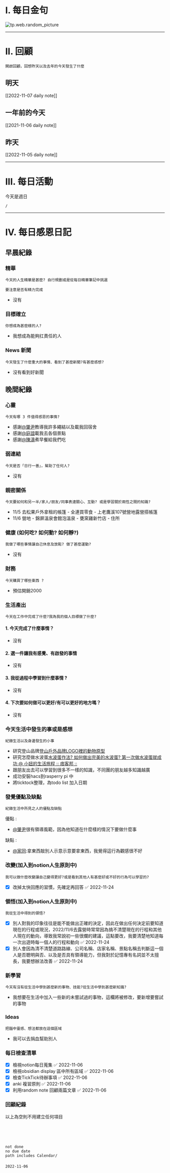 # I. 每日金句
![tp.web.random_picture](https://images.unsplash.com/photo-1667143297116-efcdc61d6bda?crop=entropy&cs=tinysrgb&fit=crop&fm=jpg&h=1080&ixid=MnwxfDB8MXxyYW5kb218MHx8fHx8fHx8MTY2Nzc0NDEyNQ&ixlib=rb-4.0.3&q=80&w=1920) 

---

# II. 回顧
```note-brown
開啟回顧，回想昨天以及去年的今天發生了什麼
```

## 明天
[[2022-11-07 daily note]]

## 一年前的今天
[[2021-11-06 daily note]]

## 昨天
[[2022-11-05 daily note]] 


---
# III. 每日活動
今天是週日
```ActivityHistory
/

```

---
# IV. 每日感恩日記
## 早晨紀錄
### 精華
```note-brown
今天的人生精華是甚麼? 自行規劃或是從每日精華筆記中挑選
```
```note-red
要注意是否有精力完成
```
- 沒有

### 目標確立
```note-brown
你想成為甚麼樣的人?
```
- 我想成為能夠扛責任的人

### News 新聞
```note-brown
今天發生了什麼重大的事情、看到了甚麼新聞?有甚麼感想?
```
- 沒有看到好新聞

## 晚間紀錄
### 心靈
```note-brown
今天有哪 3 件值得感恩的事情?
```
- 感謝[@肇尹](@肇尹)教導我許多繩結以及載我回宿舍
- 感謝[@庭誼](@庭誼)載我去各個景點
- 感謝[@陳濤](@陳濤)煮早餐給我們吃

### 弱連結
```note-brown
今天是否「日行一善」，幫助了任何人?
```
- 沒有

### 親密關係
```note-brown
今天要如何和另一半/家人/朋友/同事表達關心、互動? 或是學習關於兩性之間的知識?
```
- 11/5 去松果戶外拿租的帳篷 - 全連買零食 - 上老鷹溪107號營地露營搭帳篷
- 11/6  營地 - 錦屏溫泉會館泡溫泉 - 甕窯雞新竹店 - 住所

### 健康 (如何吃? 如何動? 如何靜?)
```note-brown
我做了哪些事情讓自己休息及放鬆? 做了甚麼運動?
```
- 沒有

### 財務
```note-brown
今天購買了哪些東西 ?
```
- 預估開銷2000

### 生活產出
```note-brown
今天在工作中完成了什麼?我為我的個人目標做了什麼?
```
#### 1. 今天完成了什麼事情？ 
- 沒有

#### 2. 選一件讓我有感覺、有啟發的事情 
- 沒有

#### 3. 我從過程中學習到什麼事情 ? 
- 沒有

#### 4. 下次要如何做可以更好/有可以更好的地方嗎？
- 沒有

### 今天生活中發生的事或是感想
```note-brown
紀錄生活以及身邊發生的小事
```
- 研究登山品牌[登山戶外品牌LOGO裡的動物原型](https://knoxyang.blogspot.com/2013/02/logo.html)
- 研究怎麼做水波蛋[水波蛋作法? 如何做出完美的水波蛋? 第一次做水波蛋就成功 @ 小妞的生活旅程 :: 痞客邦 ::](https://may1215may.pixnet.net/blog/post/405417171-%E6%B0%B4%E6%B3%A2%E8%9B%8B%E4%BD%9C%E6%B3%95%3F-%E5%A6%82%E4%BD%95%E5%81%9A%E5%87%BA%E5%AE%8C%E7%BE%8E%E7%9A%84%E6%B0%B4%E6%B3%A2%E8%9B%8B%3F-%E7%AC%AC%E4%B8%80%E6%AC%A1)
- 跟朋友出去可以學習到很多不一樣的知識，不同團的朋友越多知識越廣
- 成功安裝hacs到rasperry pi 中
- 將ticktock整理，為todo list 加入日期

### 發覺優點及缺點
```note-brown
紀錄生活中所見之人的優點及缺點
```
優點 : 
- [@肇尹](@肇尹)很有領導風範，因為他知道在什麼樣的情況下要做什麼事

缺點 : 
- [@家同](@家同):拿東西敲別人示意示意要拿東西，我覺得這行為觀感很不好

### 改變(加入到notion人生原則中)
```note-brown
我可以做什麼改變讓自己變得更好?或是看到其他人有甚麼好或不好的行為可以學習的?
```
- [x] 改掉太快回應的習慣，先確定再回答 ✅ 2022-11-24

### 領悟(加入到notion人生原則中)
```note-brown
我從生活中得到的領悟?
```
- [x] 別人對我的印象往往是能不能做出正確的決定，因此在做出任何決定前要知道現在的行程或現況，2022/11/6去露營時常常因為搞不清楚現在的行程和其他人現在的動向，導致我常說初一些很爛的建議，這點要改，我要清楚地知道每一次出遊時每一個人的行程和動向 ✅ 2022-11-24
- [x] 別人會因為清不清楚道路路線、公司名稱、店家名稱、景點名稱去判斷這一個人是否聰明與否、以及是否具有領導能力，但我對於記憶專有名詞並不太擅長，我要想辦法改善 ✅ 2022-11-24

### 新學習
```note-brown
今天有沒有從生活中學到甚麼新的事物、技能?從生活中學到甚麼新知識?
```
- 我想要在生活中加入一些新的未嘗試過的事物，這欄將被修改，要新增要嘗試的事物

### Ideas
```note-brown
把腦中靈感、想法都放在這個區域
```
- 我可以去捐血幫助別人

### 每日檢查清單
- [x] 檢視notion每日蒐集 ✅ 2022-11-06
- [x] 檢視obsidian display 區中所有區域 ✅ 2022-11-06
- [x] 檢查TickTick待辦事項 ✅ 2022-11-06
- [x] anki 複習原則 ✅ 2022-11-06
- [x] 利用random note 回顧兩篇文章 ✅ 2022-11-06
 
### 回顧紀錄

以上為空則不用建立任何項目


###  
```
 
```

###  
#### 
```

```
#### 
```
not done
no due date
path includes Calendar/

```

#### 

```
2022-11-06
```


